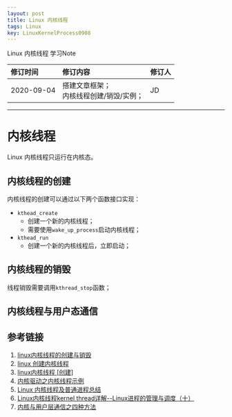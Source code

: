 ```yaml
---
layout: post
title: Linux 内核线程
tags: Linux
key: LinuxKernelProcess0908
---
```


Linux 内核线程 学习Note

<!--more-->

| 修订时间   | 修订内容                                   | 修订人 |
| :--------- | :----------------------------------------- | :----- |
| 2020-09-04 | 搭建文章框架；<br>内核线程创建/销毁/实例； | JD     |

***

# 内核线程

Linux 内核线程只运行在内核态。

## 内核线程的创建

内核线程的创建可以通过以下两个函数接口实现：
- `kthead_create`
  - 创建一个新的内核线程；
  - 需要使用`wake_up_process`启动内核线程；
- `kthead_run`
  - 创建一个新的内核线程后，立即启动；

## 内核线程的销毁

线程销毁需要调用`kthread_stop`函数；

## 内核线程与用户态通信


## 参考链接
1. [linux内核线程的创建与销毁](https://blog.csdn.net/lijzheng/article/details/23127777?utm_medium=distribute.pc_relevant.none-task-blog-BlogCommendFromMachineLearnPai2-1.edu_weight&depth_1-utm_source=distribute.pc_relevant.none-task-blog-BlogCommendFromMachineLearnPai2-1.edu_weight)
2. [linux 创建内核线程](https://blog.csdn.net/lemontree1945/article/details/73089444)
3. [linux内核线程 [创建]](https://blog.csdn.net/haopeng123321/article/details/54880885)
4. [内核驱动之内核线程示例](https://blog.csdn.net/chengm8/article/details/7945519)
5. [Linux 内核线程及普通进程总结](http://abcdxyzk.github.io/blog/2018/01/10/kernel-task-thread/)
6. [Linux内核线程kernel thread详解--Linux进程的管理与调度（十）](https://blog.csdn.net/gatieme/article/details/51589205)
7. [内核与用户层通信之四种方法](https://blog.csdn.net/vertor11/article/details/79622694)
